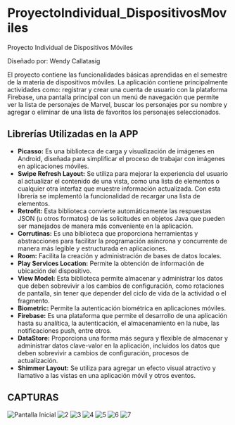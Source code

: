 # ProyectoIndividual_DispositivosMoviles
Proyecto Individual de Dispositivos Móviles

Diseñado por: Wendy Callatasig

El proyecto contiene las funcionalidades básicas aprendidas en el semestre de la materia de dispositivos móviles. La aplicación contiene principalmente actividades como: registrar y crear una cuenta de usuario con la plataforma Firebase, una pantalla principal con un menú de navegación que permite ver la lista de personajes de Marvel, buscar los personajes por su nombre y agregar o eliminar de una lista de favoritos los personajes seleccionados.

## Librerías Utilizadas en la APP
- **Picasso:** Es una biblioteca de carga y visualización de imágenes en Android, diseñada para simplificar el proceso de trabajar con imágenes en aplicaciones móviles.
- **Swipe Refresh Layout:** Se utiliza para mejorar la experiencia del usuario al actualizar el contenido de una vista, como una lista de elementos o cualquier otra interfaz que muestre información actualizada. Con esta librería se implementó la funcionalidad de recargar una lista de elementos.
- **Retrofit:** Esta biblioteca convierte automáticamente las respuestas JSON (u otros formatos) de las solicitudes en objetos Java que pueden ser manejados de manera más conveniente en la aplicación.
- **Corrutinas:** Es una biblioteca que proporciona herramientas y abstracciones para facilitar la programación asíncrona y concurrente de manera más legible y estructurada en aplicaciones.
- **Room:** Facilita la creación y administración de bases de datos locales.
- **Play Services Location:** Permite la obtención de información de ubicación del dispositivo.
- **View Model:** Esta biblioteca permite almacenar y administrar los datos que deben sobrevivir a los cambios de configuración, como rotaciones de pantalla, sin tener que depender del ciclo de vida de la actividad o el fragmento.
- **Biometric:** Permite la autenticación biométrica en aplicaciones móviles.
- **Firebase:** Es una plataforma que permite el desarrollo de una aplicación hasta su analítica, la autenticación, el almacenamiento en la nube, las notificaciones push, entre otros.
- **DataStore:** Proporciona una forma más segura y flexible de almacenar y administrar datos clave-valor en la aplicación, incluidos los datos que deben sobrevivir a cambios de configuración, procesos de actualización.
- **Shimmer Layout:** Se utiliza para agregar un efecto visual atractivo y llamativo a las vistas en una aplicación móvil y otros eventos.

## CAPTURAS
![Pantalla Inicial](https://github.com/WendyJazmin/ProyectoIndividual_DispositivosMoviles/blob/main/PaginaPrincipal.png)
![2](https://github.com/WendyJazmin/ProyectoIndividual_DispositivosMoviles/blob/main/ListaMarvel.png)
![3](https://github.com/WendyJazmin/ProyectoIndividual_DispositivosMoviles/blob/main/BuscarPersonajes.png)
![4](https://github.com/WendyJazmin/ProyectoIndividual_DispositivosMoviles/blob/main/favoritosmarvel.png)
![5](https://github.com/WendyJazmin/ProyectoIndividual_DispositivosMoviles/blob/main/registro.png)
![6](https://github.com/WendyJazmin/ProyectoIndividual_DispositivosMoviles/blob/main/image.png)
![7](https://github.com/WendyJazmin/ProyectoIndividual_DispositivosMoviles/blob/main/voz.png)
